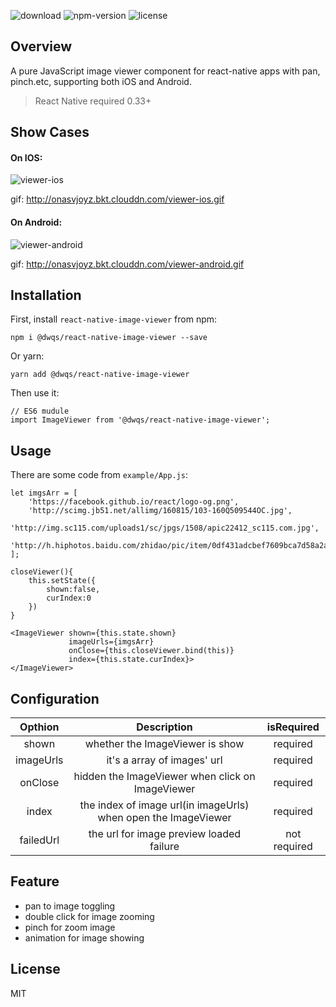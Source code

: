 ![download](https://img.shields.io/npm/dt/@dwqs/react-native-image-viewer.svg) ![npm-version](https://img.shields.io/npm/v/@dwqs/react-native-image-viewer.svg) ![license](https://img.shields.io/npm/l/@dwqs/react-native-image-viewer.svg)

## Overview
A pure JavaScript image viewer component for react-native apps with pan, pinch.etc, supporting both iOS and Android.

>React Native required 0.33+

## Show Cases

#### On IOS:
![viewer-ios](http://onasvjoyz.bkt.clouddn.com/viewer-ios.gif)

gif: http://onasvjoyz.bkt.clouddn.com/viewer-ios.gif

#### On Android:
![viewer-android](http://onasvjoyz.bkt.clouddn.com/viewer-android.gif)

gif: http://onasvjoyz.bkt.clouddn.com/viewer-android.gif

## Installation
First, install `react-native-image-viewer` from npm:

```
npm i @dwqs/react-native-image-viewer --save
```

Or yarn:

```
yarn add @dwqs/react-native-image-viewer
```

Then use it:

```
// ES6 mudule
import ImageViewer from '@dwqs/react-native-image-viewer';
```

## Usage
There are some code from `example/App.js`:

```
let imgsArr = [
    'https://facebook.github.io/react/logo-og.png',
    'http://scimg.jb51.net/allimg/160815/103-160Q509544OC.jpg',
    'http://img.sc115.com/uploads1/sc/jpgs/1508/apic22412_sc115.com.jpg',
    'http://h.hiphotos.baidu.com/zhidao/pic/item/0df431adcbef7609bca7d58a2adda3cc7cd99e73.jpg'
];

closeViewer(){
    this.setState({
        shown:false,
        curIndex:0
    })
}

<ImageViewer shown={this.state.shown}
             imageUrls={imgsArr}
             onClose={this.closeViewer.bind(this)}
             index={this.state.curIndex}>
</ImageViewer>
```

## Configuration
|Opthion|Description|isRequired|
|:--:|:--:|:--:|
|shown|whether the ImageViewer is show|required|
|imageUrls|it's a array of images' url|required|
|onClose|hidden the ImageViewer when click on ImageViewer|required|
|index|the index of image url(in imageUrls) when open the ImageViewer|required|
|failedUrl|the url for image preview loaded failure|not required|

## Feature

* pan to image toggling 
* double click for image zooming
* pinch for zoom image
* animation for image showing

## License
MIT
